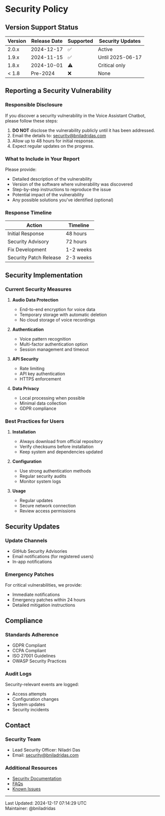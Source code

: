# Security Policy

## Version Support Status

| Version | Release Date | Supported | Security Updates |
|---------|-------------|-----------|------------------|
| 2.0.x   | 2024-12-17  | ✅        | Active          |
| 1.9.x   | 2024-11-15  | ✅        | Until 2025-06-17|
| 1.8.x   | 2024-10-01  | ⚠️        | Critical only   |
| < 1.8   | Pre-2024    | ❌        | None            |

## Reporting a Security Vulnerability

### Responsible Disclosure

If you discover a security vulnerability in the Voice Assistant Chatbot, please follow these steps:

1. **DO NOT** disclose the vulnerability publicly until it has been addressed.
2. Email the details to: [security@bniladridas.com](mailto:security@bniladridas.com)
3. Allow up to 48 hours for initial response.
4. Expect regular updates on the progress.

### What to Include in Your Report

Please provide:

- Detailed description of the vulnerability
- Version of the software where vulnerability was discovered
- Step-by-step instructions to reproduce the issue
- Potential impact of the vulnerability
- Any possible solutions you've identified (optional)

### Response Timeline

| Action                      | Timeline        |
|----------------------------|-----------------|
| Initial Response           | 48 hours        |
| Security Advisory          | 72 hours        |
| Fix Development            | 1-2 weeks       |
| Security Patch Release     | 2-3 weeks       |

## Security Implementation

### Current Security Measures

1. **Audio Data Protection**
    - End-to-end encryption for voice data
    - Temporary storage with automatic deletion
    - No cloud storage of voice recordings

2. **Authentication**
    - Voice pattern recognition
    - Multi-factor authentication option
    - Session management and timeout

3. **API Security**
    - Rate limiting
    - API key authentication
    - HTTPS enforcement

4. **Data Privacy**
    - Local processing when possible
    - Minimal data collection
    - GDPR compliance

### Best Practices for Users

1. **Installation**
    - Always download from official repository
    - Verify checksums before installation
    - Keep system and dependencies updated

2. **Configuration**
    - Use strong authentication methods
    - Regular security audits
    - Monitor system logs

3. **Usage**
    - Regular updates
    - Secure network connection
    - Review access permissions

## Security Updates

### Update Channels

- GitHub Security Advisories
- Email notifications (for registered users)
- In-app notifications

### Emergency Patches

For critical vulnerabilities, we provide:
- Immediate notifications
- Emergency patches within 24 hours
- Detailed mitigation instructions

## Compliance

### Standards Adherence

- GDPR Compliant
- CCPA Compliant
- ISO 27001 Guidelines
- OWASP Security Practices

### Audit Logs

Security-relevant events are logged:
- Access attempts
- Configuration changes
- System updates
- Security incidents

## Contact

### Security Team

- Lead Security Officer: Niladri Das
- Email: security@bniladridas.com

### Additional Resources

- [Security Documentation](docs/security/)
- [FAQs](docs/security/faqs.md)
- [Known Issues](docs/security/known-issues.md)

---

Last Updated: 2024-12-17 07:14:29 UTC  
Maintainer: @bniladridas
